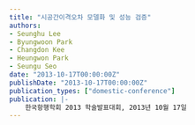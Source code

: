 ```yaml
---
title: "시공간이격오차 모델화 및 성능 검증"
authors:
- Seunghu Lee
- Byungwoon Park
- Changdon Kee
- Heungwon Park
- Seungu Seo
date: "2013-10-17T00:00:00Z"
publishDate: "2013-10-17T00:00:00Z"
publication_types: ["domestic-conference"]
publication: |-
    한국항행학회 2013 학술발표대회, 2013년 10월 17일
---
```

